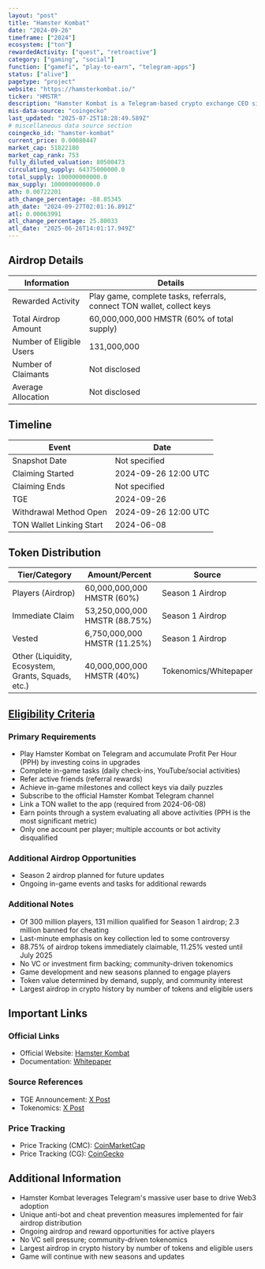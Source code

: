 ```yaml
---
layout: "post"
title: "Hamster Kombat"
date: "2024-09-26"
timeframe: ["2024"]
ecosystem: ["ton"]
rewardedActivity: ["quest", "retroactive"]
category: ["gaming", "social"]
function: ["gamefi", "play-to-earn", "telegram-apps"]
status: ["alive"]
pagetype: "project"
website: "https://hamsterkombat.io/"
ticker: "HMSTR"
description: "Hamster Kombat is a Telegram-based crypto exchange CEO simulator game with 300 million players, aiming to onboard 1 billion Web2 users into Web3 through gamified social and financial activities."
mis-data-source: "coingecko"
last_updated: "2025-07-25T18:28:49.589Z"
# miscellaneous data source section
coingecko_id: "hamster-kombat"
current_price: 0.00080447
market_cap: 51822180
market_cap_rank: 753
fully_diluted_valuation: 80500473
circulating_supply: 64375000000.0
total_supply: 100000000000.0
max_supply: 100000000000.0
ath: 0.00722201
ath_change_percentage: -88.85345
ath_date: "2024-09-27T02:01:16.891Z"
atl: 0.00063991
atl_change_percentage: 25.80033
atl_date: "2025-06-26T14:01:17.949Z"
---
```


## Airdrop Details

| Information              | Details                                                                 |
| ------------------------ | ----------------------------------------------------------------------- |
| Rewarded Activity        | Play game, complete tasks, referrals, connect TON wallet, collect keys   |
| Total Airdrop Amount     | 60,000,000,000 HMSTR (60% of total supply)                              |
| Number of Eligible Users | 131,000,000                                                             |
| Number of Claimants      | Not disclosed                                                           |
| Average Allocation       | Not disclosed                                                           |

## Timeline

| Event                    | Date                  |
| ------------------------ | --------------------- |
| Snapshot Date            | Not specified         |
| Claiming Started         | 2024-09-26 12:00 UTC  |
| Claiming Ends            | Not specified         |
| TGE                      | 2024-09-26            |
| Withdrawal Method Open   | 2024-09-26 12:00 UTC  |
| TON Wallet Linking Start | 2024-06-08            |

## Token Distribution

| Tier/Category      | Amount/Percent                | Source                |
| ------------------ | ---------------------------- | --------------------- |
| Players (Airdrop)  | 60,000,000,000 HMSTR (60%)    | Season 1 Airdrop      |
| Immediate Claim    | 53,250,000,000 HMSTR (88.75%) | Season 1 Airdrop      |
| Vested             | 6,750,000,000 HMSTR (11.25%)  | Season 1 Airdrop      |
| Other (Liquidity, Ecosystem, Grants, Squads, etc.) | 40,000,000,000 HMSTR (40%) | Tokenomics/Whitepaper |

## [Eligibility Criteria](https://x.com/hamster_kombat/status/1838903714662248534)

### Primary Requirements

- Play Hamster Kombat on Telegram and accumulate Profit Per Hour (PPH) by investing coins in upgrades
- Complete in-game tasks (daily check-ins, YouTube/social activities)
- Refer active friends (referral rewards)
- Achieve in-game milestones and collect keys via daily puzzles
- Subscribe to the official Hamster Kombat Telegram channel
- Link a TON wallet to the app (required from 2024-06-08)
- Earn points through a system evaluating all above activities (PPH is the most significant metric)
- Only one account per player; multiple accounts or bot activity disqualified

### Additional Airdrop Opportunities

- Season 2 airdrop planned for future updates
- Ongoing in-game events and tasks for additional rewards

### Additional Notes

- Of 300 million players, 131 million qualified for Season 1 airdrop; 2.3 million banned for cheating
- Last-minute emphasis on key collection led to some controversy
- 88.75% of airdrop tokens immediately claimable, 11.25% vested until July 2025
- No VC or investment firm backing; community-driven tokenomics
- Game development and new seasons planned to engage players
- Token value determined by demand, supply, and community interest
- Largest airdrop in crypto history by number of tokens and eligible users

## Important Links

### Official Links
- Official Website: [Hamster Kombat](https://hamsterkombat.io/)
- Documentation: [Whitepaper](https://hamsterkombatgame.io/docs/HK_WP_03.pdf)

### Source References
- TGE Announcement: [X Post](https://x.com/hamster_kombat/status/1838903714662248534)
- Tokenomics: [X Post](https://x.com/hamster_kombat/status/1803025528909156356)

### Price Tracking
- Price Tracking (CMC): [CoinMarketCap](https://coinmarketcap.com/currencies/hamster-kombat/)
- Price Tracking (CG): [CoinGecko](https://www.coingecko.com/en/coins/hamster-kombat)

## Additional Information

- Hamster Kombat leverages Telegram's massive user base to drive Web3 adoption
- Unique anti-bot and cheat prevention measures implemented for fair airdrop distribution
- Ongoing airdrop and reward opportunities for active players
- No VC sell pressure; community-driven tokenomics
- Largest airdrop in crypto history by number of tokens and eligible users
- Game will continue with new seasons and updates